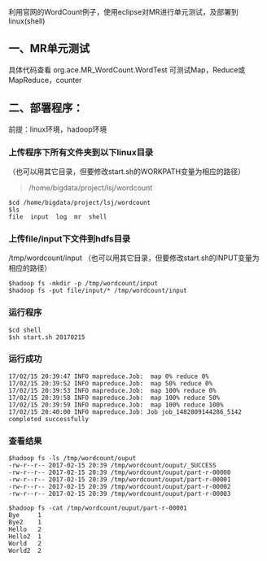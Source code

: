 利用官网的WordCount例子，使用eclipse对MR进行单元测试，及部署到linux(shell)

## 一、MR单元测试
 
  具体代码查看 org.ace.MR_WordCount.WordTest
  可测试Map，Reduce或MapReduce，counter

## 二、部署程序：
前提：linux环境，hadoop环境
### 上传程序下所有文件夹到以下linux目录
（也可以用其它目录，但要修改start.sh的WORKPATH变量为相应的路径）
>/home/bigdata/project/lsj/wordcount

```
$cd /home/bigdata/project/lsj/wordcount
$ls
file  input  log  mr  shell
```

### 上传file/input下文件到hdfs目录
 /tmp/wordcount/input
（也可以用其它目录，但要修改start.sh的INPUT变量为相应的路径）

```
$hadoop fs -mkdir -p /tmp/wordcount/input
$hadoop fs -put file/input/* /tmp/wordcount/input
```

### 运行程序

```
$cd shell
$sh start.sh 20170215
```

### 运行成功

```
17/02/15 20:39:47 INFO mapreduce.Job:  map 0% reduce 0%
17/02/15 20:39:52 INFO mapreduce.Job:  map 50% reduce 0%
17/02/15 20:39:53 INFO mapreduce.Job:  map 100% reduce 0%
17/02/15 20:39:58 INFO mapreduce.Job:  map 100% reduce 50%
17/02/15 20:39:59 INFO mapreduce.Job:  map 100% reduce 100%
17/02/15 20:40:00 INFO mapreduce.Job: Job job_1482809144286_5142 completed successfully
```

### 查看结果

```
$hadoop fs -ls /tmp/wordcount/ouput
-rw-r--r-- 2017-02-15 20:39 /tmp/wordcount/ouput/_SUCCESS
-rw-r--r-- 2017-02-15 20:39 /tmp/wordcount/ouput/part-r-00000
-rw-r--r-- 2017-02-15 20:39 /tmp/wordcount/ouput/part-r-00001
-rw-r--r-- 2017-02-15 20:39 /tmp/wordcount/ouput/part-r-00002
-rw-r--r-- 2017-02-15 20:39 /tmp/wordcount/ouput/part-r-00003
```

```
$hadoop fs -cat /tmp/wordcount/ouput/part-r-00001
Bye     1
Bye2    1
Hello   2
Hello2  1
World   2
World2  2
```

